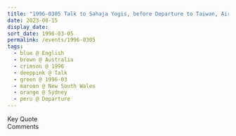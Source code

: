 ```yaml
---
title: "1996-0305 Talk to Sahaja Yogis, before Departure to Taiwan, Airport, Sydney, New South Wales, Australia"
date: 2023-08-15
display_date: 
sort_date: 1996-03-05
permalink: /events/1996-0305
tags:
  - blue @ English
  - brown @ Australia
  - crimson @ 1996
  - deeppink @ Talk
  - green @ 1996-03
  - maroon @ New South Wales
  - orange @ Sydney
  - peru @ Departure
---
```


<wave-list>
  <list-title color="green" width="75">Key Quote</list-title>
  <list-item color="BlanchedAlmond"  width="200"></list-item>
  <list-item color="Lavender"></list-item>
  <list-item color="BlanchedAlmond"></list-item>
</wave-list>

<br>

<wave-list>
  <list-title color="green" width="75">Comments</list-title>
  <list-item color="BlanchedAlmond"  width="200"></list-item>
  <list-item color="Lavender"></list-item>
  <list-item color="BlanchedAlmond"></list-item>
</wave-list>